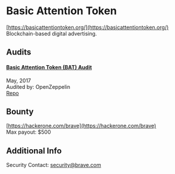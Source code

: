 
# Basic Attention Token
  
[https://basicattentiontoken.org/](https://basicattentiontoken.org/)<br>
Blockchain-based digital advertising.


## Audits



#### [Basic Attention Token (BAT) Audit](https://blog.openzeppelin.com/basic-attention-token-bat-audit-88bf196df64b/)

May, 2017<br>
Audited by: OpenZeppelin<br>
[Repo](https://github.com/brave-intl/basic-attention-token-crowdsale/tree/17a5f8440a256a6dc5d8dd894b9615182c2901b2/contracts)
      

  

## Bounty

[https://hackerone.com/brave](https://hackerone.com/brave)<br>
Max payout: $500


## Additional Info

Security Contact: security@brave.com
